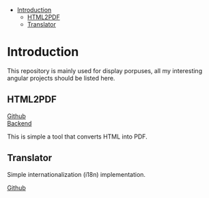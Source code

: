 - [Introduction](#introduction)
  - [HTML2PDF](#html2pdf)
  - [Translator](#translator)

# Introduction

This repository is mainly used for display porpuses, all my interesting angular 
projects should be listed here.

## HTML2PDF

[Github](https://github.com/criticow/angular-html2pdf)  
[Backend](https://github.com/criticow/spring-pdfapi)

This is simple a tool that converts HTML into PDF.

## Translator

Simple internationalization (i18n) implementation.

[Github](https://github.com/criticow/angular-translator)